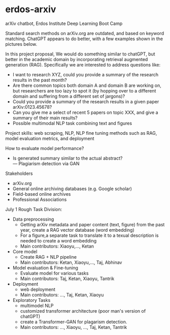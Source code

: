 # erdos-arxiv

arXiv chatbot, Erdos Institute Deep Learning Boot Camp

Standard search methods on arXiv.org are outdated, and based on keyword matching. ChatGPT appears to do better, with a few examples shown in the pictures below. 

In this project proposal, We would do something similar to chatGPT, but better in the academic domain by incorporating retrieval augmented generation (RAG). Specifically we are interested to address questions like: 

- I want to research XYZ, could you provide a summary of the research results in the past month? 
- Are there common topics both domain A and domain B are working on, but researchers are too lazy to spot it (by hopping over to a different domain and suffering from a different set of jargons)? 
- Could you provide a summary of the research results in a given paper arXiv:0123.45678?
- Can you give me a select of recent 5 papers on topic XXX, and give a summary of their main results?
- Possible multimodal NLP task combining text and figures

Project skills: web scraping, NLP, NLP fine tuning methods such as RAG, model evaluation metrics, and deployment

How to evaluate model performance? 
- Is generated summary similar to the actual abstract?  
— Plagiarism detection via GAN

Stakeholders
- arXiv.org
- General online archiving databases (e.g. Google scholar)
- Field-based online archives
- Professional Associations

July 1 Rough Task Division: 
- Data preprocessing
  - Getting arXiv metadata and paper content (text, figure) from the past year, create a RAG vector database (word embedding)
  - For a figure,a separate task to translate it to a texual description is needed to create a word embedding
  - Main contributors: Xiaoyu,..., Ketan
- Core model
  - Create RAG + NLP pipeline
  - Main contributors: Ketan, Xiaoyu,..., Taj, Abhinav
- Model evaluation & Fine-tuning
  - Evaluate model for various tasks
  - Main contributors: Taj, Ketan, Xiaoyu, Tantrik 
- Deployment
  - web deployment
  - Main contributors: ..., Taj, Ketan, Xiaoyu
- Exploratory Tasks
  - multimodel NLP
  - customized transformer architecture (poor man's version of chatGPT)
  - create a Transformer-GAN for plagarism detection.
  - Main contributors: ..., Xiaoyu, ..., Taj, Ketan, Tantrik

